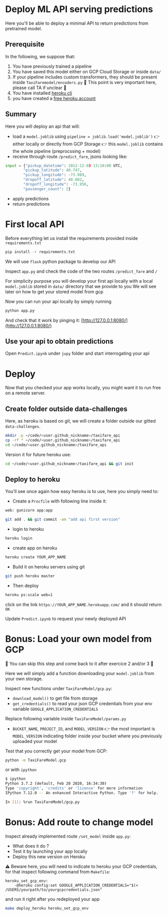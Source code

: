 # Deploy ML API serving predictions
Here you'll be able to deploy a minimal API to return predictions from pretrained model.

## Prerequisite
In the following, we suppose that:

1. You have previously trained a pipeline
2. You have saved this model either on GCP Cloud Storage or inside `data/`
3. If your pipeline includes custom transformers, they should be present inside  `TaxiFaremodel/encoders.py`
    🚨 This point is very important here, please call TA if unclear 🚨
4. You have installed [heroku cli](https://devcenter.heroku.com/articles/heroku-cli)
5. you have created a [free heroku account](https://signup.heroku.com/)

## Summary

Here you will deploy an api that will:
- load a `model.joblib` using `pipeline = joblib.load('model.joblib')`
  👉 either locally or directly from GCP Storage
  👉 this `model.joblib` contains the whole pipeline (preprocssing + model)
- receive through route `/predict_fare`, jsons looking like:
```python
input = {"pickup_datetime": 2012-12-03 13:10:00 UTC,
        "pickup_latitude": 40.747,
        "pickup_longitude": -73.989,
        "dropoff_latitude": 40.802,
        "dropoff_longitude": -73.956,
        "passenger_count": 2}
```
- apply predictions
- return predictions

# First local API
Before everything let us install the requirements provided inside `requirements.txt`
```bash
pip install -r requirements.txt
```

We will use `flask` python package to develop our API

Inspect `app.py` and check the code of the two routes `/predict_fare` and `/`

For simplicity purpose you will develop your first api locally with a local `model.joblib` stored in `data/` directory that we provide to you
We will see later on how to get your stored model from gcp

Now you can run your api locally by simply running
```bash
python app.py
```
And check that it work by pinging it: [http://127.0.0.1:8080/](http://127.0.0.1:8080/)

## Use your api to obtain predictions
Open `Predict.ipynb` under `jupy` folder and start interrogating your api

# Deploy
Now that you checked your app works locally, you might want it to run free on a remote server.

## Create folder outside data-challenges
Here, as heroku is based on git, we will create a folder outside our gitted `data-challenges`.
```bash
mkdir -p ~/code/<user.github_nickname>/taxifare_api
cp -rf * ~/code/<user.github_nickname>/taxifare_api
cd ~/code/<user.github_nickname>/taxifare_api
```
Version it for future heroku use:
```bash
cd ~/code/<user.github_nickname>/taxifare_api && git init
```

## Deploy to heroku
You'll see once again how easy heroku is to use, here you simply need to:
- Create a `Procfile` with following line inside it:
```bash
web: gunicorn app:app
```
```bash
git add . && git commit -am "add api first version"
```

- login to heroku
```bash
heroku login
```

- create app on heroku
```bash
heroku create YOUR_APP_NAME
```

- Build it on heroku servers using git
```bash
git push heroku master
```
- Then deploy
```bash
heroku ps:scale web=1
```
click on the link `https://YOUR_APP_NAME.herokuapp.com/` and it should return `OK`

Update `Predict.ipynb` to request your newly deployed API

# Bonus: Load your own model from GCP
🛑 You can skip this step and come back to it after exercice 2 and/or 3 🛑

Here we will simply add a function downloading your `model.joblib` from your own storage.

Inspect new functions under `TaxiFareModel/gcp.py`:
- `download_model()` to get file from storage
- `get_credentials()` to read your json GCP credentials from your env variable `GOOGLE_APPLICATION_CREDENTIALS`

Replace following variable inside `TaxiFareModel/params.py`
- `BUCKET_NAME`, `PROJECT_ID`, and `MODEL_VERSION`
  👉 the most important is  `MODEL_VERSION` indicating folder inside your bucket where you previously uploaded your model

Test that you correctly get your model from GCP:
```bash
python -m TaxiFareModel.gcp
```
or with `ipython`
```bash
$ ipython
Python 3.7.2 (default, Feb 20 2020, 16:34:30)
Type 'copyright', 'credits' or 'license' for more information
IPython 7.12.0 -- An enhanced Interactive Python. Type '?' for help.

In [1]: %run TaxiFareModel/gcp.py
```

# Bonus: Add route to change model
Inspect already implemented route `/set_model` inside `app.py`:
- What does it do ?
- Test it by launching your app locally
- Deploy this new version on Heroku

⚠️ Beware here, you will need to indicate to heroku your GCP credentials, for that inspect following command from `Makefile`:
```make
heroku_set_gcp_env:
	-@heroku config:set GOOGLE_APPLICATION_CREDENTIALS="$(< /USERS/yourpath/to/yourgcpcredentials.json"
```
and run it right after you redeployed your app
```bash
make deploy_heroku heroku_set_gcp_env
```


